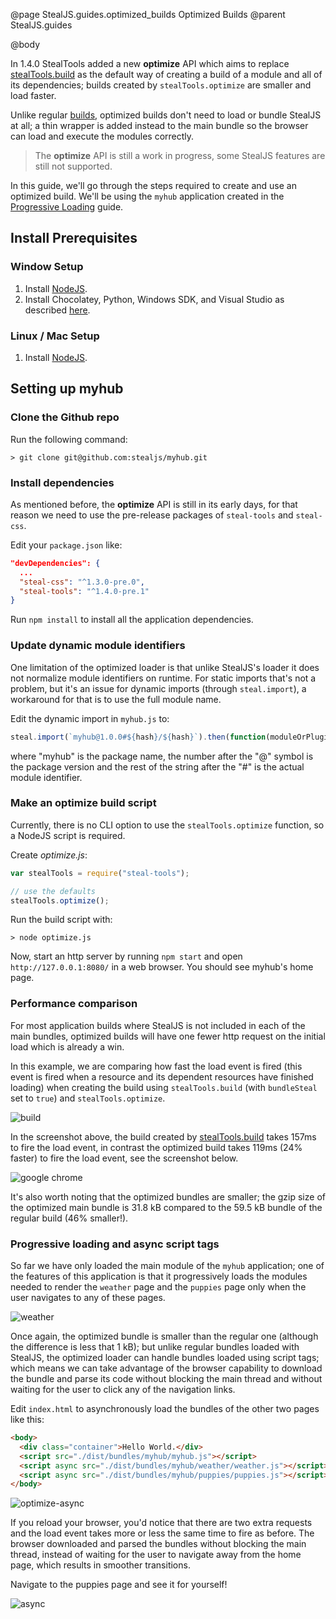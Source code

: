 @page StealJS.guides.optimized_builds Optimized Builds
@parent StealJS.guides

@body

In 1.4.0 StealTools added a new **optimize** API which aims to replace [stealTools.build](steal-tools.build)
as the default way of creating a build of a module and all of its dependencies; builds created by `stealTools.optimize` are smaller and load faster.

Unlike regular [builds](steal-tools.build), optimized builds don't need to load or bundle StealJS at all; a thin wrapper is added instead to the main bundle so the browser can load and execute the modules correctly. 

> The **optimize** API is still a work in progress, some StealJS features are still not supported.

In this guide, we'll go through the steps required to create and use an optimized build. We'll be using the
`myhub` application created in the [Progressive Loading](./StealJS.guides.progressive_loading) guide.


## Install Prerequisites

### Window Setup

1. Install [NodeJS](https://nodejs.org/).
2. Install Chocolatey, Python, Windows SDK, and Visual Studio as described [here](http://stealjs.com/docs/guides.ContributingWindows.html).

### Linux / Mac Setup

1. Install [NodeJS](https://nodejs.org/).

## Setting up myhub

### Clone the Github repo 

Run the following command:

```
> git clone git@github.com:stealjs/myhub.git
```

### Install dependencies

As mentioned before, the **optimize** API is still in its early days, for that reason 
we need to use the pre-release packages of `steal-tools` and `steal-css`.

Edit your `package.json` like:

```json
"devDependencies": {
  ...
  "steal-css": "^1.3.0-pre.0",
  "steal-tools": "^1.4.0-pre.1"
}
```

Run `npm install` to install all the application dependencies.

### Update dynamic module identifiers

One limitation of the optimized loader is that unlike StealJS's loader it does not normalize
module identifiers on runtime. For static imports that's not a problem, but it's an issue for 
dynamic imports (through `steal.import`), a workaround for that is to use the full module
name.

Edit the dynamic import in `myhub.js` to:

```js
steal.import(`myhub@1.0.0#${hash}/${hash}`).then(function(moduleOrPlugin) {
```

where "myhub" is the package name, the number after the "@" symbol is the package version and
the rest of the string after the "#" is the actual module identifier.

### Make an optimize build script

Currently, there is no CLI option to use the `stealTools.optimize` function, so a NodeJS script is required.

Create _optimize.js_:

```js
var stealTools = require("steal-tools");

// use the defaults
stealTools.optimize();
```

Run the build script with:

```
> node optimize.js
```

Now, start an http server by running `npm start` and open `http://127.0.0.1:8080/`
in a web browser. You should see myhub's home page.

### Performance comparison

For most application builds where StealJS is not included in each of the main bundles, optimized builds will
have one fewer http request on the initial load which is already a win.

In this example, we are comparing how fast the load event is fired (this event is fired when a resource and its dependent resources have finished loading) when creating the build using `stealTools.build` (with `bundleSteal` set to `true`) and `stealTools.optimize`.

![build](https://user-images.githubusercontent.com/724877/27665945-ab37799a-5c2d-11e7-8d20-08f3de19ee5f.png)

In the screenshot above, the build created by [stealTools.build](steal-tools.build) takes 157ms to 
fire the load event, in contrast the optimized build takes 119ms (24% faster) to fire the load event, see the screenshot below.

![google chrome](https://user-images.githubusercontent.com/724877/27653129-5d2fb35c-5bfb-11e7-85fb-fa48f2a79e1b.png)

It's also worth noting that the optimized bundles are smaller; the gzip size of the optimized main bundle is 31.8 kB compared to the 59.5 kB bundle of the regular build (46% smaller!).

### Progressive loading and async script tags

So far we have only loaded the main module of the `myhub` application; one of the features of this application is that it progressively loads the modules needed to render the `weather` page and the `puppies` page only when the user navigates to any of these pages.

![weather](https://user-images.githubusercontent.com/724877/27666155-16d23f86-5c2f-11e7-997f-c117416b8196.png)

Once again, the optimized bundle is smaller than the regular one (although the difference is less that 1 kB); but unlike regular bundles loaded with StealJS, the optimized loader can handle bundles loaded using script tags; which means we can take advantage of the browser capability to download the bundle and parse its code without blocking the main thread and without waiting for the user to click any of the navigation links.

Edit `index.html` to asynchronously load the bundles of the other two pages like this:

```html
<body>
  <div class="container">Hello World.</div>
  <script src="./dist/bundles/myhub/myhub.js"></script>
  <script async src="./dist/bundles/myhub/weather/weather.js"></script>
  <script async src="./dist/bundles/myhub/puppies/puppies.js"></script>
</body>
```

![optimize-async](https://user-images.githubusercontent.com/724877/27666330-2e7c18d6-5c30-11e7-95b7-5a9323b51833.png)

If you reload your browser, you'd notice that there are two extra requests and the load event takes more or less the same time to fire as before. The browser downloaded and parsed the bundles without blocking the main thread, instead of waiting for the user to navigate away from the home page, which results in smoother transitions.

Navigate to the puppies page and see it for yourself!

![async](https://user-images.githubusercontent.com/724877/27697431-75927fc2-5cb1-11e7-9642-1a496a5c8cd3.png)
